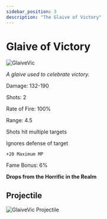 ```yaml
---
sidebar_position: 3
description: "The Glaive of Victory"
---
```


# Glaive of Victory

![GlaiveVic](https://vwiki.valorserver.com/api/item/picture/glaive%20of%20victory)

<i>A glaive used to celebrate victory.</i>

Damage: 132-190

Shots: 2

Rate of Fire: 100% 

Range: 4.5

Shots hit multiple targets

Ignores defense of target

    +20 Maximum MP

Fame Bonus: 6%

**Drops from the Horrific in the Realm**

## Projectile

![GlaiveVic Projectile](https://cdn.discordapp.com/attachments/1160376179996496013/1170948006888099921/glaiveofvictory.gif?ex=65924450&is=657fcf50&hm=14270c277501af3e4788196cf20034a9847e223e04acec045bb0030023cafebd&)

